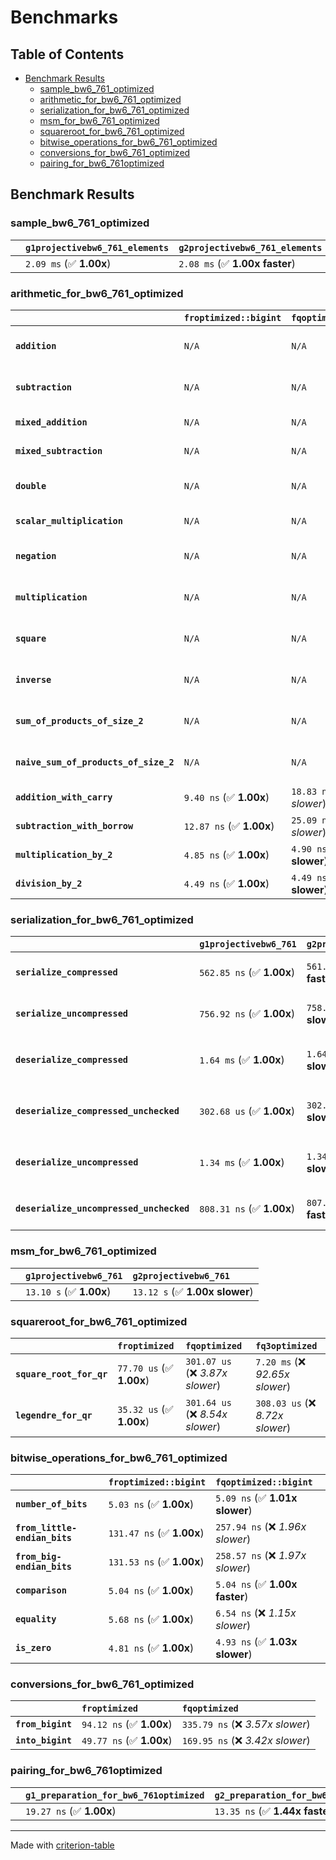 # Benchmarks

## Table of Contents

- [Benchmark Results](#benchmark-results)
    - [sample_bw6_761_optimized](#sample_bw6_761_optimized)
    - [arithmetic_for_bw6_761_optimized](#arithmetic_for_bw6_761_optimized)
    - [serialization_for_bw6_761_optimized](#serialization_for_bw6_761_optimized)
    - [msm_for_bw6_761_optimized](#msm_for_bw6_761_optimized)
    - [squareroot_for_bw6_761_optimized](#squareroot_for_bw6_761_optimized)
    - [bitwise_operations_for_bw6_761_optimized](#bitwise_operations_for_bw6_761_optimized)
    - [conversions_for_bw6_761_optimized](#conversions_for_bw6_761_optimized)
    - [pairing_for_bw6_761optimized](#pairing_for_bw6_761optimized)

## Benchmark Results

### sample_bw6_761_optimized

|        | `g1projectivebw6_761_elements`          | `g2projectivebw6_761_elements`           |
|:-------|:----------------------------------------|:---------------------------------------- |
|        | `2.09 ms` (✅ **1.00x**)                 | `2.08 ms` (✅ **1.00x faster**)           |

### arithmetic_for_bw6_761_optimized

|                                       | `froptimized::bigint`          | `fqoptimized::bigint`           | `g1projectivebw6_761`          | `g2projectivebw6_761`          | `fq3optimized`                    | `fq6optimized`                    | `fqoptimized`                     | `froptimized`                      |
|:--------------------------------------|:-------------------------------|:--------------------------------|:-------------------------------|:-------------------------------|:----------------------------------|:----------------------------------|:----------------------------------|:---------------------------------- |
| **`addition`**                        | `N/A`                          | `N/A`                           | `4.99 us` (✅ **1.00x**)        | `4.99 us` (✅ **1.00x slower**) | `109.91 ns` (🚀 **45.36x faster**) | `215.98 ns` (🚀 **23.09x faster**) | `35.91 ns` (🚀 **138.84x faster**) | `23.17 ns` (🚀 **215.17x faster**)  |
| **`subtraction`**                     | `N/A`                          | `N/A`                           | `5.03 us` (✅ **1.00x**)        | `5.04 us` (✅ **1.00x slower**) | `102.41 ns` (🚀 **49.15x faster**) | `202.46 ns` (🚀 **24.86x faster**) | `34.50 ns` (🚀 **145.91x faster**) | `18.13 ns` (🚀 **277.64x faster**)  |
| **`mixed_addition`**                  | `N/A`                          | `N/A`                           | `3.51 us` (✅ **1.00x**)        | `3.51 us` (✅ **1.00x slower**) | `N/A`                             | `N/A`                             | `N/A`                             | `N/A`                              |
| **`mixed_subtraction`**               | `N/A`                          | `N/A`                           | `3.55 us` (✅ **1.00x**)        | `3.55 us` (✅ **1.00x faster**) | `N/A`                             | `N/A`                             | `N/A`                             | `N/A`                              |
| **`double`**                          | `N/A`                          | `N/A`                           | `2.32 us` (✅ **1.00x**)        | `2.33 us` (✅ **1.00x slower**) | `85.58 ns` (🚀 **27.13x faster**)  | `171.35 ns` (🚀 **13.55x faster**) | `26.08 ns` (🚀 **89.03x faster**)  | `13.41 ns` (🚀 **173.19x faster**)  |
| **`scalar_multiplication`**           | `N/A`                          | `N/A`                           | `1.86 ms` (✅ **1.00x**)        | `1.86 ms` (✅ **1.00x slower**) | `N/A`                             | `N/A`                             | `N/A`                             | `N/A`                              |
| **`negation`**                        | `N/A`                          | `N/A`                           | `N/A`                          | `N/A`                          | `83.64 ns` (❌ *4.01x slower*)     | `169.89 ns` (❌ *8.15x slower*)    | `29.26 ns` (❌ *1.40x slower*)     | `20.86 ns` (✅ **1.00x**)           |
| **`multiplication`**                  | `N/A`                          | `N/A`                           | `N/A`                          | `N/A`                          | `2.60 us` (❌ *31.18x slower*)     | `8.27 us` (❌ *99.41x slower*)     | `324.74 ns` (❌ *3.90x slower*)    | `83.23 ns` (✅ **1.00x**)           |
| **`square`**                          | `N/A`                          | `N/A`                           | `N/A`                          | `N/A`                          | `1.87 us` (❌ *26.37x slower*)     | `5.85 us` (❌ *82.36x slower*)     | `260.64 ns` (❌ *3.67x slower*)    | `70.98 ns` (✅ **1.00x**)           |
| **`inverse`**                         | `N/A`                          | `N/A`                           | `N/A`                          | `N/A`                          | `61.35 us` (❌ *3.80x slower*)     | `70.66 us` (❌ *4.37x slower*)     | `57.11 us` (❌ *3.53x slower*)     | `16.16 us` (✅ **1.00x**)           |
| **`sum_of_products_of_size_2`**       | `N/A`                          | `N/A`                           | `N/A`                          | `N/A`                          | `5.35 us` (❌ *42.12x slower*)     | `16.89 us` (❌ *133.08x slower*)   | `480.13 ns` (❌ *3.78x slower*)    | `126.91 ns` (✅ **1.00x**)          |
| **`naive_sum_of_products_of_size_2`** | `N/A`                          | `N/A`                           | `N/A`                          | `N/A`                          | `5.29 us` (❌ *28.02x slower*)     | `16.73 us` (❌ *88.66x slower*)    | `681.59 ns` (❌ *3.61x slower*)    | `188.73 ns` (✅ **1.00x**)          |
| **`addition_with_carry`**             | `9.40 ns` (✅ **1.00x**)        | `18.83 ns` (❌ *2.00x slower*)   | `N/A`                          | `N/A`                          | `N/A`                             | `N/A`                             | `N/A`                             | `N/A`                              |
| **`subtraction_with_borrow`**         | `12.87 ns` (✅ **1.00x**)       | `25.09 ns` (❌ *1.95x slower*)   | `N/A`                          | `N/A`                          | `N/A`                             | `N/A`                             | `N/A`                             | `N/A`                              |
| **`multiplication_by_2`**             | `4.85 ns` (✅ **1.00x**)        | `4.90 ns` (✅ **1.01x slower**)  | `N/A`                          | `N/A`                          | `N/A`                             | `N/A`                             | `N/A`                             | `N/A`                              |
| **`division_by_2`**                   | `4.49 ns` (✅ **1.00x**)        | `4.49 ns` (✅ **1.00x slower**)  | `N/A`                          | `N/A`                          | `N/A`                             | `N/A`                             | `N/A`                             | `N/A`                              |

### serialization_for_bw6_761_optimized

|                                          | `g1projectivebw6_761`          | `g2projectivebw6_761`            | `froptimized`                        | `fqoptimized`                       | `fq3optimized`                    | `fq6optimized`                    |
|:-----------------------------------------|:-------------------------------|:---------------------------------|:-------------------------------------|:------------------------------------|:----------------------------------|:--------------------------------- |
| **`serialize_compressed`**               | `562.85 ns` (✅ **1.00x**)      | `561.82 ns` (✅ **1.00x faster**) | `60.24 ns` (🚀 **9.34x faster**)      | `188.59 ns` (🚀 **2.98x faster**)    | `557.82 ns` (✅ **1.01x faster**)  | `1.19 us` (❌ *2.11x slower*)      |
| **`serialize_uncompressed`**             | `756.92 ns` (✅ **1.00x**)      | `758.22 ns` (✅ **1.00x slower**) | `60.20 ns` (🚀 **12.57x faster**)     | `188.48 ns` (🚀 **4.02x faster**)    | `557.39 ns` (✅ **1.36x faster**)  | `1.18 us` (❌ *1.56x slower*)      |
| **`deserialize_compressed`**             | `1.64 ms` (✅ **1.00x**)        | `1.64 ms` (✅ **1.00x slower**)   | `113.39 ns` (🚀 **14436.60x faster**) | `367.75 ns` (🚀 **4451.36x faster**) | `1.13 us` (🚀 **1442.94x faster**) | `2.29 us` (🚀 **715.19x faster**)  |
| **`deserialize_compressed_unchecked`**   | `302.68 us` (✅ **1.00x**)      | `302.74 us` (✅ **1.00x slower**) | `113.44 ns` (🚀 **2668.33x faster**)  | `367.87 ns` (🚀 **822.81x faster**)  | `1.13 us` (🚀 **266.84x faster**)  | `2.29 us` (🚀 **132.19x faster**)  |
| **`deserialize_uncompressed`**           | `1.34 ms` (✅ **1.00x**)        | `1.34 ms` (✅ **1.00x slower**)   | `113.55 ns` (🚀 **11766.64x faster**) | `368.23 ns` (🚀 **3628.55x faster**) | `1.14 us` (🚀 **1176.04x faster**) | `2.29 us` (🚀 **583.72x faster**)  |
| **`deserialize_uncompressed_unchecked`** | `808.31 ns` (✅ **1.00x**)      | `807.58 ns` (✅ **1.00x faster**) | `113.63 ns` (🚀 **7.11x faster**)     | `367.95 ns` (🚀 **2.20x faster**)    | `1.14 us` (❌ *1.41x slower*)      | `2.29 us` (❌ *2.83x slower*)      |

### msm_for_bw6_761_optimized

|        | `g1projectivebw6_761`          | `g2projectivebw6_761`           |
|:-------|:-------------------------------|:------------------------------- |
|        | `13.10 s` (✅ **1.00x**)        | `13.12 s` (✅ **1.00x slower**)  |

### squareroot_for_bw6_761_optimized

|                          | `froptimized`            | `fqoptimized`                    | `fq3optimized`                    |
|:-------------------------|:-------------------------|:---------------------------------|:--------------------------------- |
| **`square_root_for_qr`** | `77.70 us` (✅ **1.00x**) | `301.07 us` (❌ *3.87x slower*)   | `7.20 ms` (❌ *92.65x slower*)     |
| **`legendre_for_qr`**    | `35.32 us` (✅ **1.00x**) | `301.64 us` (❌ *8.54x slower*)   | `308.03 us` (❌ *8.72x slower*)    |

### bitwise_operations_for_bw6_761_optimized

|                               | `froptimized::bigint`          | `fqoptimized::bigint`             |
|:------------------------------|:-------------------------------|:--------------------------------- |
| **`number_of_bits`**          | `5.03 ns` (✅ **1.00x**)        | `5.09 ns` (✅ **1.01x slower**)    |
| **`from_little-endian_bits`** | `131.47 ns` (✅ **1.00x**)      | `257.94 ns` (❌ *1.96x slower*)    |
| **`from_big-endian_bits`**    | `131.53 ns` (✅ **1.00x**)      | `258.57 ns` (❌ *1.97x slower*)    |
| **`comparison`**              | `5.04 ns` (✅ **1.00x**)        | `5.04 ns` (✅ **1.00x faster**)    |
| **`equality`**                | `5.68 ns` (✅ **1.00x**)        | `6.54 ns` (❌ *1.15x slower*)      |
| **`is_zero`**                 | `4.81 ns` (✅ **1.00x**)        | `4.93 ns` (✅ **1.03x slower**)    |

### conversions_for_bw6_761_optimized

|                   | `froptimized`            | `fqoptimized`                     |
|:------------------|:-------------------------|:--------------------------------- |
| **`from_bigint`** | `94.12 ns` (✅ **1.00x**) | `335.79 ns` (❌ *3.57x slower*)    |
| **`into_bigint`** | `49.77 ns` (✅ **1.00x**) | `169.95 ns` (❌ *3.42x slower*)    |

### pairing_for_bw6_761optimized

|        | `g1_preparation_for_bw6_761optimized`          | `g2_preparation_for_bw6_761optimized`          | `miller_loop_for_bw6_761optimized`          | `final_exponentiation_for_bw6_761optimized`          | `full_pairing_for_bw6_761optimized`           |
|:-------|:-----------------------------------------------|:-----------------------------------------------|:--------------------------------------------|:-----------------------------------------------------|:--------------------------------------------- |
|        | `19.27 ns` (✅ **1.00x**)                       | `13.35 ns` (✅ **1.44x faster**)                | `4.66 ms` (❌ *241947.08x slower*)           | `4.42 ms` (❌ *229472.72x slower*)                    | `9.10 ms` (❌ *472075.87x slower*)             |

---
Made with [criterion-table](https://github.com/nu11ptr/criterion-table)

